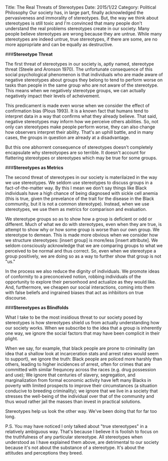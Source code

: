 Title: The Real Threats of Stereotypes
Date: 2015/1/22
Category: Political Philosophy
Our society has, in large part, finally acknowledged the pervasiveness and immorality of stereotypes. But, the way we think about stereotypes is still toxic and I'm convinced that many people don't understand the real problems stereotypes create in our society. Many people believe stereotypes are wrong because they are untrue. While many stereotypes are indeed untrue, true stereotypes, if there are some, are no more appropriate and can be equally as destructive.

###**Stereotype Threat**

The first threat of stereotypes in our society is, aptly named, stereotype threat (Steele and Aronson 1970). The unfortunate consequence of this social psychological phenomenon is that individuals who are made aware of negative stereotypes about groups they belong to tend to perform worse on tasks than people in the same group who are not aware of the stereotype. This means when we negatively stereotype groups, we can actually negatively impact their levels of acheivement. 

This predicament is made even worse when we consider the effect of confirmation bias (Plous 1993). It is a known fact that humans tend to interpret data in a way that confirms what they already believe. That said, negative stereotypes may inform how we perceive others abilities. So, not only can stereotypes make people perform worse, they can also change how observers interpret their ability. That's an uphill battle, and in many cases, the groups in question are already at a disadvantage.

But this one abhorrent consequence of stereotypes doesn't completely encapsulate why stereotyopes are so terrible. It doesn't account for flattering stereotypes or stereotypes which may be true for some groups.

###**Stereotypes as Metrics**

The second threat of stereotypes in our society is materilaized in the way we use stereotypes. We seldom use stereotypes to discuss groups in a fact-of-the-matter way. By this I mean we don't say things like Black individuals have a high chance of being diagnosed with sickle cell anemia (this is true, given the prevelance of the trait for the disease in the Black community, but it is not a common stereotype). Instead, when we use stereotypes, we use them as metrics for comparison and evaluation. 

We stereotype groups so as to show how a group is deficient or odd or different. Much of what we do with stereotypes, even when they are true, is attempt to show why or how some group is worse than our own group. We stereotype to demean. This is made more obvious when we consider how we structure stereotypes: [insert group] is more/less [insert attribute]. We seldom consciously acknowledge that we are comparing groups to what we perceived to be normal and thus correct. So, even when we stereotype a group positively, we are doing so as a way to further show that group is not "us."

In the process we also reduce the dignity of individuals. We promote ideas of conformity to a preconceived notion, robbing individuals of the opportunity to explore their personhood and actualize as they would like. And, furthermore, we cheapen our social interactions, coming into them with false beliefs and ingrained biases that act as inhbiitors on true discourse.

###**Stereotypes as Blindfolds**

What I take to be the most insidious threat to our society posed by stereotypes is how stereotypes shield us from actually understanding how our society works. When we subscribe to the idea that a group is inherently one way, we ignore the social factors that may have been complicit in their plight. 

When we say, for example, that black people are prone to criminality (an idea that a shallow look at incarceration stats and arrest rates would seem to support), we ignore the truth: Black people are policed more harshly than others, leading to higher incidences of arrest, often for crimes that are committed with similar frequncey across the races (e.g. drug possession and use); We ignore that centuries of slavery, segregation, and marginalization from formal economic activity have left many Blacks in poverty with limited prospects to improve their circumstances (a situation conducive to breeding criminality); we ignore that we live in a society that stresses the well-being of the individual over that of the community and thus woud rather jail the masses than invest in practical solutions.

Stereotypes help us look the other way. We've been doing that for far too long.

P.S. You may have noticed I only talked about "true stereotypes" in a relatively ambiguous way. That's because I believe it is foolish to focus on the truthfulness of any particular stereotype. All stereotypes when understood as I have explained them above, are detrimental to our society because it's not about the substance of a stereotype. It's about the attitudes and perceptions they breed.
